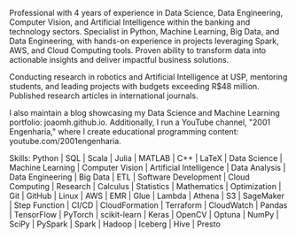 Professional with 4 years of experience in Data Science, Data Engineering, Computer Vision, and Artificial Intelligence within the banking and technology sectors. Specialist in Python, Machine Learning, Big Data, and Data Engineering, with hands-on experience in projects leveraging Spark, AWS, and Cloud Computing tools. Proven ability to transform data into actionable insights and deliver impactful business solutions.

Conducting research in robotics and Artificial Intelligence at USP, mentoring students, and leading projects with budgets exceeding R$48 million. Published research articles in international journals.

I also maintain a blog showcasing my Data Science and Machine Learning portfolio: joaomh.github.io. Additionally, I run a YouTube channel, "2001 Engenharia," where I create educational programming content: youtube.com/2001engenharia.

Skills: 
Python | SQL | Scala | Julia | MATLAB | C++ | LaTeX | Data Science | Machine Learning | Computer Vision | Artificial Intelligence | Data Analysis | Data Engineering | Big Data | ETL | Software Development | Cloud Computing | Research | Calculus | Statistics | Mathematics | Optimization | Git | GitHub | Linux | AWS | EMR | Glue | Lambda | Athena | S3 | SageMaker | Step Function | CI/CD | CloudFormation | Terraform | CloudWatch | Pandas | TensorFlow | PyTorch | scikit-learn | Keras | OpenCV | Optuna | NumPy | SciPy | PySpark | Spark | Hadoop | Iceberg | Hive | Presto